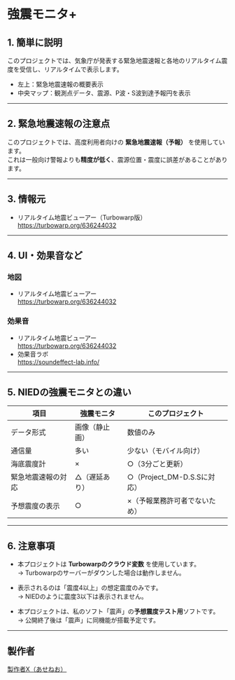 # 強震モニタ+

## 1. 簡単に説明

このプロジェクトでは、気象庁が発表する緊急地震速報と各地のリアルタイム震度を受信し、リアルタイムで表示します。

- 左上：緊急地震速報の概要表示  
- 中央マップ：観測点データ、震源、P波・S波到達予報円を表示

---

## 2. 緊急地震速報の注意点

このプロジェクトでは、高度利用者向けの **緊急地震速報（予報）** を使用しています。  
これは一般向け警報よりも**精度が低く**、震源位置・震度に誤差があることがあります。

---

## 3. 情報元

- リアルタイム地震ビューアー（Turbowarp版）  
  https://turbowarp.org/636244032

---

## 4. UI・効果音など

### 地図  
- リアルタイム地震ビューアー  
  https://turbowarp.org/636244032

### 効果音  
- リアルタイム地震ビューアー  
  https://turbowarp.org/636244032  
- 効果音ラボ  
  https://soundeffect-lab.info/

---

## 5. NIEDの強震モニタとの違い

| 項目 | 強震モニタ | このプロジェクト |
|------|------------|------------------|
| データ形式 | 画像（静止画） | 数値のみ |
| 通信量 | 多い | 少ない（モバイル向け） |
| 海底震度計 | × | ○（3分ごと更新） |
| 緊急地震速報の対応 | △（遅延あり） | ○（Project_DM-D.S.Sに対応） |
| 予想震度の表示 | ○ | ×（予報業務許可者でないため） |

---

## 6. 注意事項

- 本プロジェクトは **Turbowarpのクラウド変数** を使用しています。  
  → Turbowarpのサーバーがダウンした場合は動作しません。

- 表示されるのは「震度4以上」の想定震度のみです。  
  → NIEDのように震度3以下は表示されません。

- 本プロジェクトは、私のソフト「震声」の**予想震度テスト用**ソフトです。  
  → 公開終了後は「震声」に同機能が搭載予定です。

---

## 製作者

[製作者X（あせねお）](https://x.com/aseneo2)

